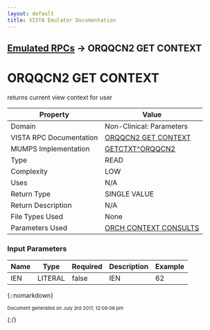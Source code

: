 ```yaml
---
layout: default
title: VISTA Emulator Documentation
---
```


## [Emulated RPCs](TableOfContents) &#8594; ORQQCN2 GET CONTEXT
# ORQQCN2 GET CONTEXT

returns current view context for user

Property | Value
--- | ---
Domain | Non-Clinical: Parameters
VISTA RPC Documentation | [ORQQCN2 GET CONTEXT](../VISTARPC/ORQQCN2_GET_CONTEXT)
MUMPS Implementation | [GETCTXT^ORQQCN2](http://code.osehra.org/dox/Routine_ORQQCN2_source.html)
Type | READ
Complexity | LOW
Uses | N/A
Return Type | SINGLE VALUE
Return Description | N/A
File Types Used | None
Parameters Used | [ORCH CONTEXT CONSULTS](../Parameters/ORCH_CONTEXT_CONSULTS)


### Input Parameters

Name | Type | Required | Description | Example
--- | --- | --- | --- | ---
IEN | LITERAL | false | IEN | 62

{::nomarkdown} <br/><p style="font-size: 11px">Document generated on July 3rd 2017, 12:09:06 pm</p>{:/}